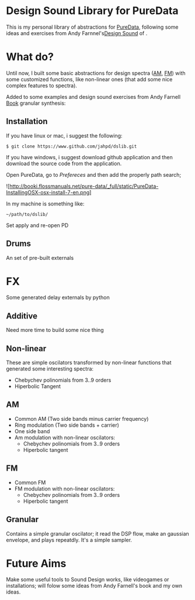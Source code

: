 
# Design Sound Library for PureData

This is my personal library of abstractions for [PureData](http://puredata.info/), following some ideas and exercises from Andy Farnnel's[Design Sound](http://mitpress.mit.edu/books/designing-sound) of .

# What do?

Until now, I built some basic abstractions for design spectra
([AM](https://en.wikipedia.org/wiki/Amplitude_modulation),
[FM](https://en.wikipedia.org/wiki/Frequency_modulation)) with some
customized functions, like non-linear ones (that add some nice complex
features to spectra).

Added to some examples and design sound exercises from Andy Farnell [Book](mitpress.mit.edu/books/designing-sound)
granular synthesis:

## Installation

If you have linux or mac, i suggest the following:

    $ git clone https://www.github.com/jahpd/dslib.git

If you have windows, i suggest download github application and then download the source code from the application.

Open PureData, go to _Prefereces_ and then add the properly path search;

![http://booki.flossmanuals.net/pure-data/_full/static/PureData-InstallingOSX-osx-install-7-en.png]

In my machine is something like:

    ~/path/to/dslib/

Set apply and re-open PD

## Drums

An set of pre-built externals

# FX

Some generated delay externals by python

## Additive

Need more time to build some nice thing

## Non-linear

These are simple oscilators transformed by non-linear functions that generated some interesting spectra:

- Chebychev polinomials from 3..9 orders
- Hiperbolic Tangent

## AM

- Common AM (Two side bands minus carrier frequency)
- Ring modulation (Two side bands  + carrier)
- One side band
- Am modulation with non-linear oscilators:
  - Chebychev polinomials from 3..9 orders
  - Hiperbolic tangent

## FM

- Common FM 
- FM modulation with non-linear oscilators:
  - Chebychev polinomials from 3..9 orders
  - Hiperbolic tangent

## Granular

Contains a simple granular oscilator; it read the DSP flow, make an gaussian envelope, and plays repeatdly. It's a simple sampler.

# Future Aims

Make some useful tools to Sound Design works, like videogames or installations; will folow some ideas from Andy Farnell's book and my own ideas.



